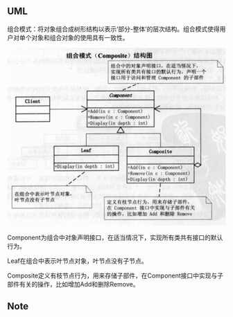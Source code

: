 ## UML

组合模式：将对象组合成树形结构以表示‘部分-整体’的层次结构。组合模式使得用户对单个对象和组合对象的使用具有一致性。



![image-20210115142848051](images/image-20210115142848051.png)

Component为组合中对象声明接口，在适当情况下，实现所有类共有接口的默认行为。

Leaf在组合中表示叶节点对象，叶节点没有子节点。

Composite定义有枝节点行为，用来存储子部件，在Component接口中实现与子部件有关的操作，比如增加Add和删除Remove。



## Note

